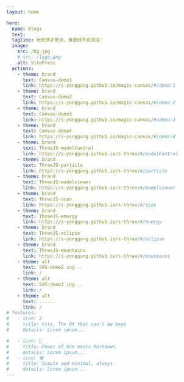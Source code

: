 ```yaml
---
layout: home

hero:
  name: Blogs
  text: 
  tagline: 玩到快才是快，谁直线不会加油！
  image:
    src: /bg.jpg
    # src: /logo.png
    alt: VitePress
  actions:
    - theme: brand
      text: Canvas-demo1
      link: https://s-yonggang.github.io/magic-canvas/#/demo-1
    - theme: brand
      text: Canvas-demo2
      link: https://s-yonggang.github.io/magic-canvas/#/demo-2
    - theme: brand
      text: Canvas-demo3
      link: https://s-yonggang.github.io/magic-canvas/#/demo-3
    - theme: brand
      text: Canvas-demo4
      link: https://s-yonggang.github.io/magic-canvas/#/demo-4
    - theme: brand
      text: ThreeJS-modelControl
      link: https://s-yonggang.github.io/s-three/#/modelControl
    - theme: brand
      text: ThreeJS-particle
      link: https://s-yonggang.github.io/s-three/#/particle
    - theme: brand
      text: ThreeJS-modelviewer
      link: https://s-yonggang.github.io/s-three/#/modelviewer
    - theme: brand
      text: ThreeJS-scan
      link: https://s-yonggang.github.io/s-three/#/scan
    - theme: brand
      text: ThreeJS-energy
      link: https://s-yonggang.github.io/s-three/#/energy
    - theme: brand
      text: ThreeJS-eclipse
      link: https://s-yonggang.github.io/s-three/#/eclipse
    - theme: brand
      text: ThreeJS-mountains
      link: https://s-yonggang.github.io/s-three/#/mountains
    - theme: alt
      text: SVG-demo2 ing...
      link: /
    - theme: alt
      text: SVG-demo3 ing...
      link: /
    - theme: alt
      text: ......
      link: /
# features: 
#   - icon: 2
#     title: Vite, The DX that can't be beat 
#     details: Lorem ipsum... 

#   - icon: 🖖 
#     title: Power of Vue meets Markdown 
#     details: Lorem ipsum... 
#   - icon: 🛠️ 
#     title: Simple and minimal, always 
#     details: Lorem ipsum...
---
```


<!-- <img src="./images/bg.jpg"> -->